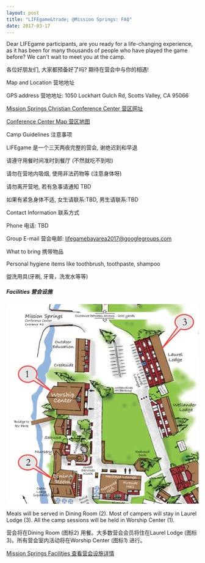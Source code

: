 ```yaml
---
layout: post
title: "LIFEgame&trade; @Mission Springs: FAQ"
date: 2017-03-17
---
```


Dear LIFEgame participants, are you ready for a life-changing experience, as it has been for many thousands of people who have played the game before? We can't wait to meet you at the camp.

各位好朋友们, 大家都预备好了吗? 期待在营会中与你的相遇!

<div class="divider"></div>
<div class="section">
  <div class="row">
    <div class="col s12 m6">
      <div class="card blue-grey darken-1">
        <div class="card-content white-text">
          <span class="card-title">Map and Location 营地地址</span>
          <p>GPS address 营地地址: 1050 Lockhart Gulch Rd, Scotts Valley, CA 95066</p>
          <p><a href="http://www.missionsprings.com/">Mission Springs Christian Conference Center 营区网址</a></p>
          <p><a href="http://www.missionsprings.com/sites/default/files/MSFlatsmap_trailmap_combined.pdf">Conference Center Map 营区地图</a></p>
      </div>
    </div>
    <div class="col s12 m6">
      <div class="card blue-grey darken-1">
        <div class="card-content white-text">
          <span class="card-title">Camp Guidelines 注意事项</span>
          <p>LIFEgame 是一个三天两夜完整的营会, 谢绝迟到和早退</p>
          <p>请遵守用餐时间准时到餐厅 (不然就吃不到啦)</p>
          <p>请勿在营地内吸烟, 使用非法药物等 (注意身体呀)</p>
          <p>请勿离开营地, 若有急事请通知 TBD</p>
          <p>如果有紧急身体不适, 女生请联系:TBD, 男生请联系:TBD</p>
        </div>
      </div>
    </div>
  </div>
  <div class="row">
    <div class="col s12 m6">
      <div class="card blue-grey darken-1">
        <div class="card-content white-text">
          <span class="card-title">Contact Information 联系方式</span>
          <p>Phone 电话: TBD</p>
          <p>Group E-mail 营会电邮: <a href="mailto:lifegamebayarea2017@googlegroups.com">lifegamebayarea2017@googlegroups.com</a></p>
      </div>
    </div>
    <div class="col s12 m6">
      <div class="card blue-grey darken-1">
        <div class="card-content white-text">
          <span class="card-title">What to bring 携带物品</span>
          <p>Personal hygiene items like toothbrush, toothpaste, shampoo</p>
          <p>盥洗用具(牙刷, 牙膏，洗发水等等)</p>
        </div>
      </div>
    </div>
  </div>
</div>

<div class="divider"></div>
<div class="section">
  <h5>Facilities 营会设施</h5>
  <div class="row">
    <div class="col s12 m6">
      <div class="card">
        <div class="card-image">
          <img src="/blog/MS-FacilityMap.png">
        </div>
        <div class="card-content">
          <p>Meals will be served in Dining Room (2). Most of campers will stay in Laurel Lodge (3). All the camp sessions will be held in Worship Center (1).</p>
          <p>营会将在Dining Room (图标2) 用餐。大多数营会会员将住在Laurel Lodge (图标3)。所有营会室内活动将在Worship Center (图标1) 进行。</p>
        </div>
        <div class="card-action">
          <a href="http://www.missionsprings.com/facilities">Mission Springs Facilities 查看营会设施详情</a>
        </div>
      </div>
    </div>
  </div>
</div>
